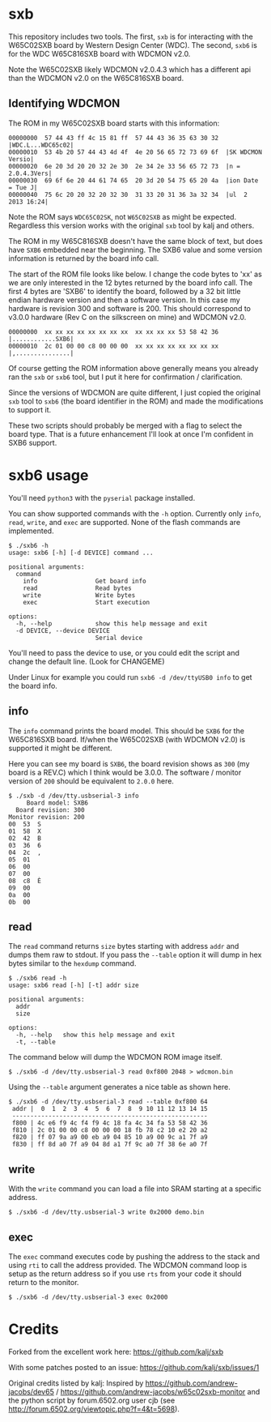 # sxb

This repository includes two tools.  The first, `sxb` is for interacting with the W65C02SXB
board by Western Design Center (WDC).  The second, `sxb6` is for the WDC W65C816SXB board
with WDCMON v2.0.

Note the W65C02SXB likely WDCMON v2.0.4.3 which has a different api than the WDCMON v2.0 on the W65C816SXB board.

## Identifying WDCMON

The ROM in my W65C02SXB board starts with this information:
```
00000000  57 44 43 ff 4c 15 81 ff  57 44 43 36 35 63 30 32  |WDC.L...WDC65c02|
00000010  53 4b 20 57 44 43 4d 4f  4e 20 56 65 72 73 69 6f  |SK WDCMON Versio|
00000020  6e 20 3d 20 20 32 2e 30  2e 34 2e 33 56 65 72 73  |n =  2.0.4.3Vers|
00000030  69 6f 6e 20 44 61 74 65  20 3d 20 54 75 65 20 4a  |ion Date = Tue J|
00000040  75 6c 20 20 32 20 32 30  31 33 20 31 36 3a 32 34  |ul  2 2013 16:24|
```

Note the ROM says `WDC65C02SK`, not `W65C02SXB` as might be expected.  Regardless this
version works with the original `sxb` tool by kalj and others.

The ROM in my W65C816SXB doesn't have the same block of text, but does have `SXB6`
embedded near the beginning. The SXB6 value and some version information is returned
by the board info call.

The start of the ROM file looks like below.  I change the code bytes to 'xx' as we are
only interested in the 12 bytes returned by the board info call. The first 4 bytes
are 'SXB6' to identify the board, followed by a 32 bit little endian hardware version
and then a software version.  In this case my hardware is revision 300 and software
is 200.  This should correspond to v3.0.0 hardware (Rev C on the silkscreen on mine) and
WDCMON v2.0. 
```
00000000  xx xx xx xx xx xx xx xx  xx xx xx xx 53 58 42 36  |............SXB6|
00000010  2c 01 00 00 c8 00 00 00  xx xx xx xx xx xx xx xx  |,...............|
```

Of course getting the ROM information above generally means you already ran the `sxb`
or `sxb6` tool, but I put it here for confirmation / clarification.

Since the versions of WDCMON are quite different, I just copied the original `sxb` tool
to `sxb6` (the board identifier in the ROM) and made the modifications to support it.

These two scripts should probably be merged with a flag to select the board type.
That is a future enhancement I'll look at once I'm confident in SXB6 support.

# sxb6 usage

You'll need `python3` with the `pyserial` package installed. 

You can show supported commands with the `-h` option. Currently only `info`, `read`, `write`, and `exec` are supported.  None of the flash commands are implemented.
```
$ ./sxb6 -h
usage: sxb6 [-h] [-d DEVICE] command ...

positional arguments:
  command
    info                Get board info
    read                Read bytes
    write               Write bytes
    exec                Start execution

options:
  -h, --help            show this help message and exit
  -d DEVICE, --device DEVICE
                        Serial device
```

You'll need to pass the device to use, or you could edit the script and change the default line. (Look for CHANGEME)

Under Linux for example you could run `sxb6 -d /dev/ttyUSB0 info` to get the board info.

## info

The `info` command prints the board model.  This should be `SXB6` for the W65C816SXB board.  If/when the W65C02SXB (with WDCMON v2.0) is supported it might be different.

Here you can see my board is `SXB6`, the board revision shows as `300` (my board is a REV.C) which I think would be 3.0.0.   The software / monitor version of `200` should be equivalent to `2.0.0` here.
```
$ ./sxb -d /dev/tty.usbserial-3 info
     Board model: SXB6
  Board revision: 300
Monitor revision: 200
00  53  S
01  58  X
02  42  B
03  36  6
04  2c  ,
05  01
06  00
07  00
08  c8  È
09  00
0a  00
0b  00
```

## read

The `read` command returns `size` bytes starting with address `addr` and dumps them raw to stdout.
If you pass the `--table` option it will dump in hex bytes similar to the `hexdump` command.

```
$ ./sxb6 read -h
usage: sxb6 read [-h] [-t] addr size

positional arguments:
  addr
  size

options:
  -h, --help   show this help message and exit
  -t, --table
```

The command below will dump the WDCMON ROM image itself.

```
$ ./sxb6 -d /dev/tty.usbserial-3 read 0xf800 2048 > wdcmon.bin
```

Using the `--table` argument generates a nice table as shown here.

```
$ ./sxb6 -d /dev/tty.usbserial-3 read --table 0xf800 64
 addr |  0  1  2  3  4  5  6  7  8  9 10 11 12 13 14 15
 ------------------------------------------------------
 f800 | 4c e6 f9 4c f4 f9 4c 18 fa 4c 34 fa 53 58 42 36
 f810 | 2c 01 00 00 c8 00 00 00 18 fb 78 c2 10 e2 20 a2
 f820 | ff 07 9a a9 00 eb a9 04 85 10 a9 00 9c a1 7f a9
 f830 | ff 8d a0 7f a9 04 8d a1 7f 9c a0 7f 38 6e a0 7f
```

## write
With the `write` command you can load a file into SRAM starting at a specific address.

```
$ ./sxb6 -d /dev/tty.usbserial-3 write 0x2000 demo.bin
```

## exec

The `exec` command executes code by pushing the address to the stack and using `rti` to call the address provided.  The WDCMON command loop is setup as the return address so if you use `rts`
from your code it should return to the monitor.

```
$ ./sxb6 -d /dev/tty.usbserial-3 exec 0x2000
```

# Credits

Forked from the excellent work here: https://github.com/kalj/sxb

With some patches posted to an issue: https://github.com/kalj/sxb/issues/1 

Original credits listed by kalj:
Inspired by https://github.com/andrew-jacobs/dev65 / https://github.com/andrew-jacobs/w65c02sxb-monitor and the python script by forum.6502.org user cjb (see http://forum.6502.org/viewtopic.php?f=4&t=5698).
